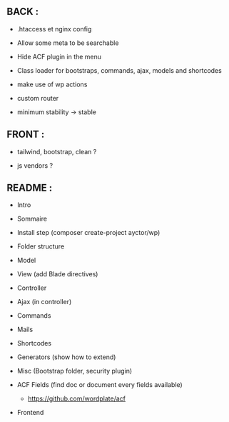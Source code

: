 ## BACK :

  - .htaccess et nginx config

  - Allow some meta to be searchable

  - Hide ACF plugin in the menu

  - Class loader for bootstraps, commands, ajax, models and shortcodes

  - make use of wp actions

  - custom router

  - minimum stability -> stable

## FRONT :

  - tailwind, bootstrap, clean ?

  - js vendors ?

## README :

  - Intro

  - Sommaire

  - Install step (composer create-project ayctor/wp)

  - Folder structure

  - Model

  - View (add Blade directives)

  - Controller

  - Ajax (in controller)

  - Commands

  - Mails

  - Shortcodes

  - Generators (show how to extend)

  - Misc (Bootstrap folder, security plugin)

  - ACF Fields (find doc or document every fields available)

    - https://github.com/wordplate/acf

  - Frontend
